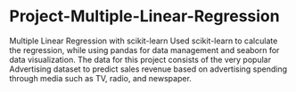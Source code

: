 # Project-Multiple-Linear-Regression
Multiple Linear Regression with scikit-learn
Used scikit-learn to calculate the regression, while using pandas for data management and seaborn for data visualization. The data for this project consists of the very popular Advertising dataset to predict sales revenue based on advertising spending through media such as TV, radio, and newspaper. 
